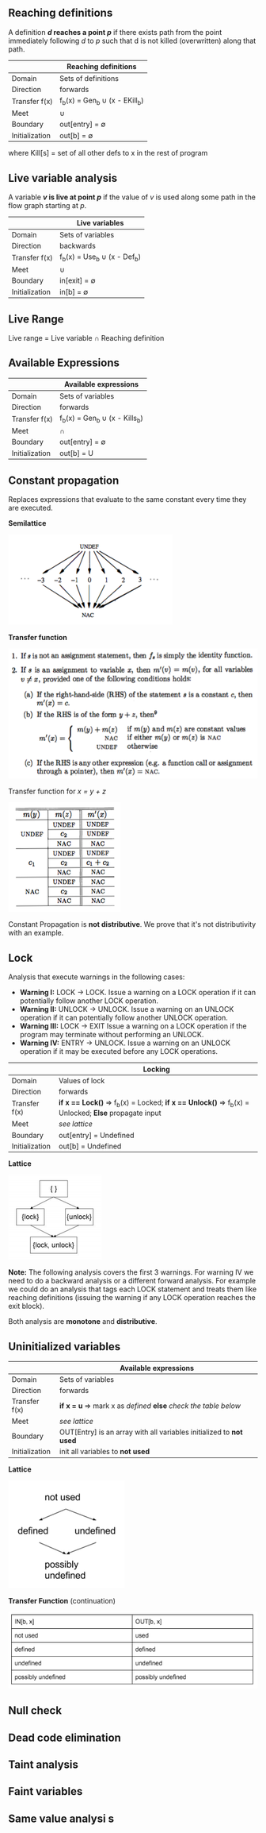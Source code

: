 ## Reaching definitions

A definition **_d_ reaches a point _p_** if there exists path from the point immediately following _d_ to _p_ such that d is not killed (overwritten) along that path.

|                 | Reaching definitions                                             |
| --------------- | ---------------------------------------------------------------- |
| Domain          | Sets of definitions                                              |
| Direction       | forwards                                                         |
| Transfer f(x)   | f<sub>b</sub>(x) = Gen<sub>b</sub> ∪ (x - EKill<sub>b</sub>)     |
| Meet            | ∪                                                                |
| Boundary        | out[entry] = ∅                                                   |
| Initialization  | out[b] = ∅                                                       |

where Kill[s] = set of all other defs to x in the rest of program

## Live variable analysis

A variable **_v_ is live at point _p_** if the value of _v_ is used along some path in the flow graph starting at _p_.

|                 | Live variables                                                   |
| --------------- | ---------------------------------------------------------------- |
| Domain          | Sets of variables                                                |
| Direction       | backwards                                                        |
| Transfer f(x)   | f<sub>b</sub>(x) = Use<sub>b</sub> ∪ (x - Def<sub>b</sub>)       |
| Meet            | ∪                                                                |
| Boundary        | in[exit] = ∅                                                     |
| Initialization  | in[b] = ∅                                                        |


## Live Range

Live range = Live variable ∩ Reaching definition

## Available Expressions

|                 | Available expressions                                            |
| --------------- | ---------------------------------------------------------------- |
| Domain          | Sets of variables                                                |
| Direction       | forwards                                                         |
| Transfer f(x)   | f<sub>b</sub>(x) = Gen<sub>b</sub> ∪ (x - Kills<sub>b</sub>)     |
| Meet            | ∩                                                                |
| Boundary        | out[entry] = ∅                                                   |
| Initialization  | out[b] = U                                                       |

## Constant propagation

Replaces expressions that evaluate to the same constant every time they are executed.

**Semilattice**

![semilattice for constant propagation](/images/semilatticeCP.png)

**Transfer function**

![transfer function for constant propagation](/images/transferFunctionCP.png)

Transfer function for _x = y + z_

![transfer function for x = y + z](/images/transferFunctionForX=Y+Z.png)

Constant Propagation is **not distributive**. We prove that it's not distributivity with an example.

## Lock

Analysis that execute warnings in the following cases:
* **Warning I:** LOCK → LOCK. Issue a warning on a LOCK operation if it can potentially follow another LOCK operation.
* **Warning II:** UNLOCK → UNLOCK. Issue a warning on an UNLOCK operation if it can potentially follow another UNLOCK operation.
* **Warning III:** LOCK → EXIT Issue a warning on a LOCK operation if the program may terminate without performing an UNLOCK.
* **Warning IV:** ENTRY → UNLOCK. Issue a warning on an UNLOCK operation if it may be executed before any LOCK operations.

|                 | Locking                                                          |
| --------------- | ---------------------------------------------------------------- |
| Domain          | Values of lock                                                   |
| Direction       | forwards                                                         |
| Transfer f(x)   | **if x == Lock()** ⇒ f<sub>b</sub>(x) = Locked; **if x == Unlock()** ⇒ f<sub>b</sub>(x) = Unlocked; **Else** propagate input      |
| Meet            | _see lattice_                                                    |
| Boundary        | out[entry] = Undefined                                           |
| Initialization  | out[b] = Undefined                                               |

**Lattice**

![lock lattice](/images/lockLattice.png)

**Note:** The following analysis covers the first 3 warnings. For warning IV we need to do a backward analysis or a different forward analysis. For example we could do an analysis that tags each LOCK statement and treats them like reaching definitions (issuing the warning if any LOCK operation reaches the exit block).

Both analysis are **monotone** and **distributive**.

##  Uninitialized variables

|                 | Available expressions                                            |
| --------------- | ---------------------------------------------------------------- |
| Domain          | Sets of variables                                                |
| Direction       | forwards                                                         |
| Transfer f(x)   | **if x = u** ⇒ mark x as _defined_ **else** _check the table below_ |
| Meet            | _see lattice_                                                    |
| Boundary        | OUT[Entry] is an array with all variables initialized to **not used**|                                  
| Initialization  | init all variables to **not used**                               |

**Lattice**

![uninitialized variables lattice](/images/UninitializedVariablesLattice.png)

**Transfer Function** (continuation)

![uninitialized variables transfer function](/images/UninitializedVariablesTF.png)

## Null check

## Dead code elimination

## Taint analysis

## Faint variables

## Same value analysi s
